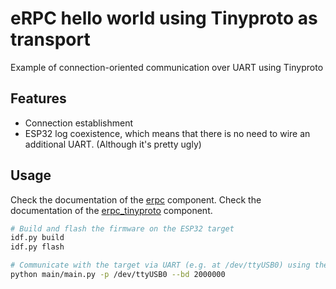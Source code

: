 # eRPC hello world using Tinyproto as transport

Example of connection-oriented communication over UART using Tinyproto

## Features

* Connection establishment
* ESP32 log coexistence, which means that there is no need to wire an additional UART. (Although it's pretty ugly)

## Usage

Check the documentation of the [erpc](../../components/erpc/README.md) component.
Check the documentation of the [erpc_tinyproto](../../components/erpc_tinyproto/README.md) component.

```bash
# Build and flash the firmware on the ESP32 target
idf.py build
idf.py flash

# Communicate with the target via UART (e.g. at /dev/ttyUSB0) using the host-side Python script
python main/main.py -p /dev/ttyUSB0 --bd 2000000
```
